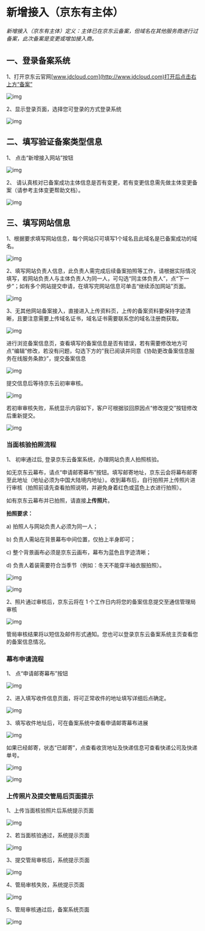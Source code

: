 # 新增接入（京东有主体）

###### 新增接入（京东有主体）定义：主体已在京东云备案，但域名在其他服务商进行过备案，此次备案是变更或增加接入商。

## 一、登录备案系统

1、打开京东云官网[www.jdcloud.com](http://www.jdcloud.com)打开后点击右上方“备案”

![img](https://github.com/jdcloudcom/cn/blob/edit/documentation/Domain-Name-%26-License/Image-Domain/ZMC-Image-Domain/zmc-image_ICP-License-Service_Introduction-cn-shouyedatu.png)

2、显示登录页面，选择您可登录的方式登录系统

![img](https://github.com/jdcloudcom/cn/blob/edit/documentation/Domain-Name-%26-License/Image-Domain/ZMC-Image-Domain/zmc-image_ICP-License-Service_Introduction-cn-login.png)

## 二、填写验证备案类型信息

1、 点击“新增接入网站”按钮

![img](https://github.com/jdcloudcom/cn/blob/joytaobao-beian-2020032001/image/ICP-License-Service/New-Access-Subject-cn-3.png)

2、 请认真核对已备案成功主体信息是否有变更，若有变更信息需先做主体变更备案（请参考主体变更帮助文档）。

![img](https://github.com/jdcloudcom/cn/blob/joytaobao-beian-2020032001/image/ICP-License-Service/New-Access-Subject-cn-4.png)

## 三、填写网站信息

1、根据要求填写网站信息，每个网站只可填写1个域名且此域名是已备案成功的域名。

 ![img](https://github.com/jdcloudcom/cn/blob/zhaomeichen-beian-20220209/documentation/Domain-Name-%26-License/Image-Domain/with-object-add-1.png)

2、填写网站负责人信息，此负责人需完成后续备案拍照等工作，请根据实际情况填写，若网站负责人与主体负责人为同一人，可勾选“同主体负责人”，点“下一步”；如有多个网站提交申请，在填写完网站信息可单击“继续添加网站”页面。

![img](https://github.com/jdcloudcom/cn/blob/joytaobao-beian-2020032001/image/ICP-License-Service/New-Access-Subject-cn-6.png) 

3、无其他网站备案接入，直接进入上传资料页，上传的备案资料要保持字迹清晰，且要注意需要上传域名证书，域名证书需要联系您的域名注册商获取。

![img](https://github.com/jdcloudcom/cn/blob/joytaobao-beian-2020032001/image/ICP-License-Service/New-Access-Subject-cn-7.png) 

进行浏览备案信息页，查看填写的备案信息是否有错误，若有需要修改地方可点“编辑”修改，若没有问题，勾选下方的”我已阅读并同意《协助更改备案信息服务在线服务条款》”，提交备案信息

  ![img](https://github.com/jdcloudcom/cn/blob/joytaobao-beian-2020032001/image/ICP-License-Service/New-Access-Subject-cn-8.png)

提交信息后等待京东云初审审核。

![img](https://github.com/jdcloudcom/cn/blob/joytaobao-beian-2020032001/image/ICP-License-Service/New-Access-Subject-cn-9.png)

若初审审核失败，系统显示内容如下，客户可根据驳回原因点“修改提交”按钮修改后重新提交。

![img](https://github.com/jdcloudcom/cn/blob/joytaobao-beian-2020032001/image/ICP-License-Service/New-Access-Subject-cn-10.png)

### 当面核验拍照流程

1、 初审通过后, 登录京东云备案系统，办理网站负责人拍照核验。

如无京东云幕布，请点“申请邮寄幕布”按钮。填写邮寄地址，京东云会将幕布邮寄至此地址（地址必须为中国大陆境内地址）。收到幕布后，自行拍照并上传照片进行审核（拍照前请先查看拍照说明，并避免身着红色或蓝色上衣进行拍照）。

如有京东云幕布并已拍照，请直接**上传照片**。

**拍照要求：**

a)   拍照人与网站负责人必须为同一人；

b)   负责人需站在背景幕布中间位置，仅拍上半身即可；

c)   整个背景画布必须是京东云画布，幕布为蓝色且字迹清晰；

d)   负责人着装需要符合当季节（例如：冬天不能穿半袖衣服拍照）。

![img](https://github.com/jdcloudcom/cn/blob/joytaobao-beian-2020032001/image/ICP-License-Service/New-Access-Subject-cn-11.png)

![img](https://github.com/jdcloudcom/cn/blob/joytaobao-beian-2020032001/image/ICP-License-Service/New-Access-Subject-cn-12.png)

2、照片通过审核后，京东云将在 1 个工作日内将您的备案信息提交至通信管理局审核

![img](https://github.com/jdcloudcom/cn/blob/joytaobao-beian-2020032001/image/ICP-License-Service/New-Access-Subject-cn-13.png)

管局审核结果将以短信及邮件形式通知。您也可以登录京东云备案系统主页查看您的备案信息情况。

### 幕布申请流程

1、 点“申请邮寄幕布”按钮

![img](https://github.com/jdcloudcom/cn/blob/joytaobao-beian-2020032001/image/ICP-License-Service/New-Access-Subject-cn-14.png)

2、进入填写收件信息页面，将可正常收件的地址填写详细后点确定。

![img](https://github.com/jdcloudcom/cn/blob/joytaobao-beian-2020032001/image/ICP-License-Service/New-Access-Subject-cn-15.png)

3、填写收件地址后，可在备案系统中查看申请邮寄幕布进展

![img](https://github.com/jdcloudcom/cn/blob/joytaobao-beian-2020032001/image/ICP-License-Service/New-Access-Subject-cn-16.png)

如果已经邮寄，状态“已邮寄”，点查看收货地址及快递信息可查看快递公司及快递单号。

![img](https://github.com/jdcloudcom/cn/blob/joytaobao-beian-2020032001/image/ICP-License-Service/New-Access-Subject-cn-17.png)

 ![img](https://github.com/jdcloudcom/cn/blob/joytaobao-beian-2020032001/image/ICP-License-Service/New-Access-Subject-cn-18.png)

### 上传照片及提交管局后页面提示

1、上传当面核验照片后系统提示页面

![img](https://github.com/jdcloudcom/cn/blob/joytaobao-beian-2020032001/image/ICP-License-Service/New-Access-Subject-cn-19.png)

2、若当面核验通过，系统提示页面

![img](https://github.com/jdcloudcom/cn/blob/joytaobao-beian-2020032001/image/ICP-License-Service/New-Access-Subject-cn-20.png)

3、提交管局审核后，系统提示页面

![img](https://github.com/jdcloudcom/cn/blob/joytaobao-beian-2020032001/image/ICP-License-Service/New-Access-Subject-cn-21.png)

4、管局审核失败，系统提示页面

![img](https://github.com/jdcloudcom/cn/blob/joytaobao-beian-2020032001/image/ICP-License-Service/New-Access-Subject-cn-22.png)

5、管局审核通过后，备案系统页面

![img](https://github.com/jdcloudcom/cn/blob/joytaobao-beian-2020032001/image/ICP-License-Service/New-Access-Subject-cn-23.png)
